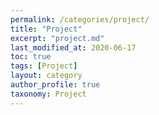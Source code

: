 ```yaml
---
permalink: /categories/project/
title: "Project"
excerpt: "project.md"
last_modified_at: 2020-06-17
toc: true
tags: [Project]
layout: category
author_profile: true
taxonomy: Project
---
```

